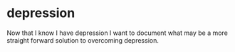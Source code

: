 # depression
Now that I know I have depression I want to document what may be a more straight forward solution to overcoming depression.
